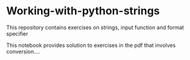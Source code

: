 # Working-with-python-strings
This repository contains exercises on strings, input function and format specifier


This notebook provides solution to exercises in the pdf that involves conversion....

